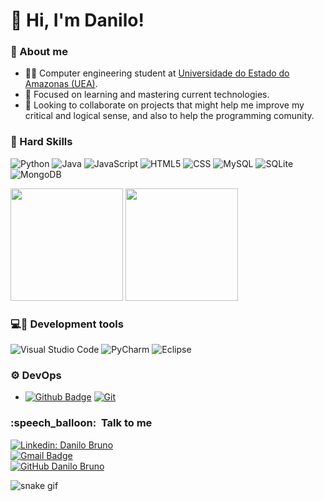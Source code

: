 # 👦 Hi, I'm Danilo! 

### 🙋 About me

- 👨‍🏫 Computer engineering student at <a href=https://www1.uea.edu.br/event.php rel=external target=_blank >Universidade do Estado do Amazonas (UEA)</a>.
- 👀 Focused on learning and mastering current technologies.
- 💞️ Looking to collaborate on projects that might help me improve my critical and logical sense, and also to help the programming comunity.

### 🚀 Hard Skills

![Python](https://img.shields.io/badge/python-3670A0?style=for-the-badge&logo=python&logoColor=ffdd54)
![Java](https://img.shields.io/badge/java-%23ED8B00.svg?style=for-the-badge&logo=openjdk&logoColor=white)
![JavaScript](https://img.shields.io/badge/javascript-%23323330.svg?style=for-the-badge&logo=javascript&logoColor=%23F7DF1E)
![HTML5](https://img.shields.io/badge/-HTML5-333333?style=flat&logo=HTML5)
![CSS](https://img.shields.io/badge/-CSS3-333333?style=flat&logo=CSS3&logoColor=1572B6)
![MySQL](https://img.shields.io/badge/mysql-%2300f.svg?style=for-the-badge&logo=mysql&logoColor=white)
![SQLite](https://img.shields.io/badge/sqlite-%2307405e.svg?style=for-the-badge&logo=sqlite&logoColor=white)
![MongoDB](https://img.shields.io/badge/MongoDB-%234ea94b.svg?style=for-the-badge&logo=mongodb&logoColor=white)

<div>
    <img height="180em" src="https://github-readme-stats.vercel.app/api/top-langs/?username=danilobsilv&layout=compact&theme=radical" />
    <img height="180em" src="https://github-readme-stats.vercel.app/api?username=danilobsilv&theme=radical&show_icons=true" />
</div>


### 💻🧰 Development tools
![Visual Studio Code](https://img.shields.io/badge/-Visual%20Studio%20Code-333333?style=flat&logo=visual-studio-code&logoColor=007ACC)
![PyCharm](https://img.shields.io/badge/-PyCharm-333333?style=flat&logo=pycharm&logoColor=ED872D)
![Eclipse](https://img.shields.io/badge/-Eclipse-333333?style=flat&logo=eclipse-ide&logoColor=2C2255)



### ⚙️ DevOps
- [![Github Badge](https://img.shields.io/badge/-Github-000?style=flat-square&logo=Github&logoColor=white&link=https://github.com/danilobsilv)](https://github.com/danilobsilv) <a target="_blank" rel="noopener noreferrer" href="https://camo.githubusercontent.com/3ea1c940cc08da19f16d17ca0c4704397dac1f12a1bb73f1174ae504c3e80a85/68747470733a2f2f696d672e736869656c64732e696f2f62616467652f2d4769742d3333333333333f7374796c653d666c6174266c6f676f3d676974"><img src="https://camo.githubusercontent.com/3ea1c940cc08da19f16d17ca0c4704397dac1f12a1bb73f1174ae504c3e80a85/68747470733a2f2f696d672e736869656c64732e696f2f62616467652f2d4769742d3333333333333f7374796c653d666c6174266c6f676f3d676974" alt="Git" data-canonical-src="https://img.shields.io/badge/-Git-333333?style=flat&amp;logo=git" style="max-width: 100%;"></a>

<h3> :speech_balloon: &nbsp;Talk to me </h3> 

[![Linkedin: Danilo Bruno](https://img.shields.io/badge/-danilobruno-blue?style=flat-square&logo=Linkedin&logoColor=white&link=https://www.linkedin.com/in/danilo-bruno-da-silva-30b917225/)](https://www.linkedin.com/in/danilo-bruno-da-silva-30b917225/)<br>
[![Gmail Badge](https://img.shields.io/badge/-danilobsilv@gmail.com-006bed?style=flat-square&logo=Gmail&logoColor=white&link=mailto:SEU-EMAIL)](mailto:danilobsilv@gmail.com)<br>
[![GitHub Danilo Bruno]( https://img.shields.io/github/followers/danilobsilv?label=follow&style=social)](https://github.com/danilobsilv)


![snake gif](https://github.com/danilobsilv/danilobsilv/blob/output/github-contribution-grid-snake.svg)
